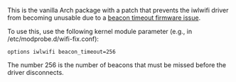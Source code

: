This is the vanilla Arch package with a patch that prevents the iwlwifi driver from becoming unusable due to a [beacon timeout firmware issue](https://bugzilla.kernel.org/show_bug.cgi?id=203709).

To use this, use the following kernel module parameter (e.g., in /etc/modprobe.d/wifi-fix.conf):
```
options iwlwifi beacon_timeout=256
```

The number 256 is the number of beacons that must be missed before the driver disconnects.
